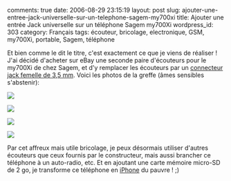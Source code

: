 comments: true
date: 2006-08-29 23:15:19
layout: post
slug: ajouter-une-entree-jack-universelle-sur-un-telephone-sagem-my700xi
title: Ajouter une entrée Jack universelle sur un téléphone Sagem my700Xi
wordpress_id: 303
category: Français
tags: écouteur, bricolage, electronique, GSM, my700Xi, portable, Sagem, téléphone

Et bien comme le dit le titre, c'est exactement ce que je viens de réaliser ! J'ai décidé d'acheter sur eBay une seconde paire d'écouteurs pour le my700Xi de chez Sagem, et d'y remplacer les écouteurs par un [connecteur jack femelle de 3,5 mm](http://fr.wikipedia.org/wiki/Jack_(prise)). Voici les photos de la greffe (âmes sensibles s'abstenir):

[![](http://kevin.deldycke.com/wp-content/uploads/2008/08/pict4818-300x224.jpg)](http://kevin.deldycke.com/wp-content/uploads/2008/08/pict4818.jpg)

[![](http://kevin.deldycke.com/wp-content/uploads/2008/08/pict4822-300x224.jpg)](http://kevin.deldycke.com/wp-content/uploads/2008/08/pict4822.jpg)

[![](http://kevin.deldycke.com/wp-content/uploads/2008/08/pict4826-300x224.jpg)](http://kevin.deldycke.com/wp-content/uploads/2008/08/pict4826.jpg)

[![](http://kevin.deldycke.com/wp-content/uploads/2008/08/pict4837-300x224.jpg)](http://kevin.deldycke.com/wp-content/uploads/2008/08/pict4837.jpg)

Par cet affreux mais utile bricolage, je peux désormais utiliser d'autres écouteurs que ceux fournis par le constructeur, mais aussi brancher ce téléphone à un auto-radio, etc. Et en ajoutant une carte mémoire micro-SD de 2 go, je transforme ce téléphone en [iPhone](http://www.apple.com/fr/iphone/) du pauvre ! ;)

